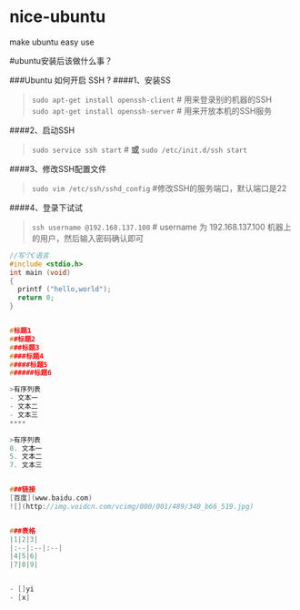 # nice-ubuntu
make ubuntu easy use


#ubuntu安装后该做什么事？

###Ubuntu 如何开启 SSH ?
####1、安装SS
>`sudo apt-get install openssh-client`   # 用来登录别的机器的SSH  
`sudo apt-get install openssh-server`   # 用来开放本机的SSH服务

####2、启动SSH
>`sudo service ssh start`  # **或**   `sudo /etc/init.d/ssh start`

####3、修改SSH配置文件
>`sudo vim /etc/ssh/sshd_config`   #修改SSH的服务端口，默认端口是22

####4、登录下试试
>`ssh username @192.168.137.100`  # username 为 192.168.137.100 机器上的用户，然后输入密码确认即可

``` c
//写个C语言
#include <stdio.h>
int main (void)
{
  printf ("hello,world");
  return 0;
}


#标题1
##标题2
###标题3
####标题4
#####标题5
######标题6

>有序列表
- 文本一
- 文本二
- 文本三
****

>有序列表
0. 文本一
5. 文本二
7. 文本三


###链接
[百度](www.baidu.com)
![](http://img.voidcn.com/vcimg/000/001/489/340_b66_519.jpg)


###表格
|1|2|3|
|:--|:--|:--|
|4|5|6|
|7|8|9|


- []yi
- [x]




